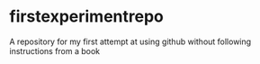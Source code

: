 # firstexperimentrepo
A repository for my first attempt at using github without following instructions from a book
